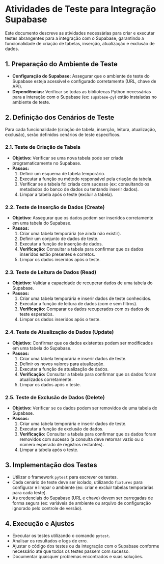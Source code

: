 # Atividades de Teste para Integração Supabase

Este documento descreve as atividades necessárias para criar e executar testes abrangentes para a integração com o Supabase, garantindo a funcionalidade de criação de tabelas, inserção, atualização e exclusão de dados.

## 1. Preparação do Ambiente de Teste

-   **Configuração do Supabase:** Assegurar que o ambiente de teste do Supabase esteja acessível e configurado corretamente (URL, chave de API).
-   **Dependências:** Verificar se todas as bibliotecas Python necessárias para a interação com o Supabase (ex: `supabase-py`) estão instaladas no ambiente de teste.

## 2. Definição dos Cenários de Teste

Para cada funcionalidade (criação de tabela, inserção, leitura, atualização, exclusão), serão definidos cenários de teste específicos.

### 2.1. Teste de Criação de Tabela

-   **Objetivo:** Verificar se uma nova tabela pode ser criada programaticamente no Supabase.
-   **Passos:**
    1.  Definir um esquema de tabela temporário.
    2.  Executar a função ou método responsável pela criação da tabela.
    3.  Verificar se a tabela foi criada com sucesso (ex: consultando os metadados do banco de dados ou tentando inserir dados).
    4.  Limpar a tabela após o teste (excluir a tabela).

### 2.2. Teste de Inserção de Dados (Create)

-   **Objetivo:** Assegurar que os dados podem ser inseridos corretamente em uma tabela do Supabase.
-   **Passos:**
    1.  Criar uma tabela temporária (se ainda não existir).
    2.  Definir um conjunto de dados de teste.
    3.  Executar a função de inserção de dados.
    4.  **Verificação:** Consultar a tabela para confirmar que os dados inseridos estão presentes e corretos.
    5.  Limpar os dados inseridos após o teste.

### 2.3. Teste de Leitura de Dados (Read)

-   **Objetivo:** Validar a capacidade de recuperar dados de uma tabela do Supabase.
-   **Passos:**
    1.  Criar uma tabela temporária e inserir dados de teste conhecidos.
    2.  Executar a função de leitura de dados (com e sem filtros).
    3.  **Verificação:** Comparar os dados recuperados com os dados de teste esperados.
    4.  Limpar os dados inseridos após o teste.

### 2.4. Teste de Atualização de Dados (Update)

-   **Objetivo:** Confirmar que os dados existentes podem ser modificados em uma tabela do Supabase.
-   **Passos:**
    1.  Criar uma tabela temporária e inserir dados de teste.
    2.  Definir os novos valores para atualização.
    3.  Executar a função de atualização de dados.
    4.  **Verificação:** Consultar a tabela para confirmar que os dados foram atualizados corretamente.
    5.  Limpar os dados após o teste.

### 2.5. Teste de Exclusão de Dados (Delete)

-   **Objetivo:** Verificar se os dados podem ser removidos de uma tabela do Supabase.
-   **Passos:**
    1.  Criar uma tabela temporária e inserir dados de teste.
    2.  Executar a função de exclusão de dados.
    3.  **Verificação:** Consultar a tabela para confirmar que os dados foram removidos com sucesso (a consulta deve retornar vazio ou o número esperado de registros restantes).
    4.  Limpar a tabela após o teste.

## 3. Implementação dos Testes

-   Utilizar o framework `pytest` para escrever os testes.
-   Cada cenário de teste deve ser isolado, utilizando `fixtures` para configurar e limpar o ambiente (ex: criar e excluir tabelas temporárias para cada teste).
-   As credenciais do Supabase (URL e chave) devem ser carregadas de forma segura (ex: variáveis de ambiente ou arquivo de configuração ignorado pelo controle de versão).

## 4. Execução e Ajustes

-   Executar os testes utilizando o comando `pytest`.
-   Analisar os resultados e logs de erro.
-   Ajustar o código dos testes ou da integração com o Supabase conforme necessário até que todos os testes passem com sucesso.
-   Documentar quaisquer problemas encontrados e suas soluções.